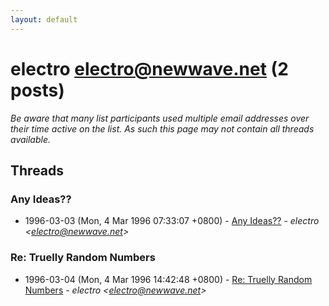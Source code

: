 ```yaml
---
layout: default
---
```


# electro <electro@newwave.net> (2 posts)

_Be aware that many list participants used multiple email addresses over their time active on the list. As such this page may not contain all threads available._

## Threads

### Any Ideas??
+ 1996-03-03 (Mon, 4 Mar 1996 07:33:07 +0800) - [Any Ideas??](/archive/1996/03/1b339d5894d1394947516cd08c377f85e4a9028162d0d54c7a38746b5d514962) - _electro \<electro@newwave.net\>_

### Re: Truelly Random Numbers
+ 1996-03-04 (Mon, 4 Mar 1996 14:42:48 +0800) - [Re: Truelly Random Numbers](/archive/1996/03/96b1ccc949c3fce5e6846295c07cf0c56aa0175274dbce62d04c2bfdc29e0927) - _electro \<electro@newwave.net\>_


